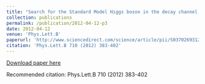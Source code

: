 ```yaml
---
title: "Search for the Standard Model Higgs boson in the decay channel H->ZZ->4l with 4.8 fb^-1 of pp collisions at sqrt(s) = 7 TeV with ATLAS"
collection: publications
permalink: /publication/2012-04-12-p3
date: 2012-04-12
venue: 'Phys.Lett.B'
paperurl: 'http://www.sciencedirect.com/science/article/pii/S0370269312002560'
citation: 'Phys.Lett.B 710 (2012) 383-402'
---
```

[Download paper here](http://www.sciencedirect.com/science/article/pii/S0370269312002560)

Recommended citation: Phys.Lett.B 710 (2012) 383-402